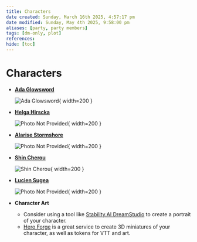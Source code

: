 ```yaml
---
title: Characters
date created: Sunday, March 16th 2025, 4:57:17 pm
date modified: Sunday, May 4th 2025, 9:58:00 pm
aliases: [party, party members]
tags: [dm-only, plot]
references: 
hide: [toc]
---
```


# Characters

<div class="grid cards" markdown>

- **[Ada Glowsword](ada-glowsword.md)**

	![Ada Glowsword](../assets/images/ada-glowsword.png){ width=200 }

- **[Helga Hirscka](helga-hirscka.md)**

	![Photo Not Provided](../assets/images/photo-missing.png){ width=200 }

- **[Alarise Stormshore](alarise-stormshore.md)**

	![Photo Not Provided](../assets/images/photo-missing.png){ width=200 }

- **[Shin Cherou](shin-cherou.md)**

	![Shin Cherou](../assets/images/shin-cherou.png){ width=200 }

- **[Lucien Sugea](lucien-sugea.md)**

	![Photo Not Provided](../assets/images/photo-missing.png){ width=200 }

- **Character Art**
	- Consider using a tool like [Stability.AI DreamStudio](https://dreamstudio.stability.ai/creations) to create a portrait of your character.
	- [Hero Forge](https://www.heroforge.com/) is a great service to create 3D miniatures of your character, as well as tokens for VTT and art.

</div>
